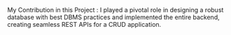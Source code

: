 My Contribution in this Project : I played a pivotal role in designing a robust database with best DBMS practices and implemented the entire backend, creating seamless REST APIs for a CRUD application.
